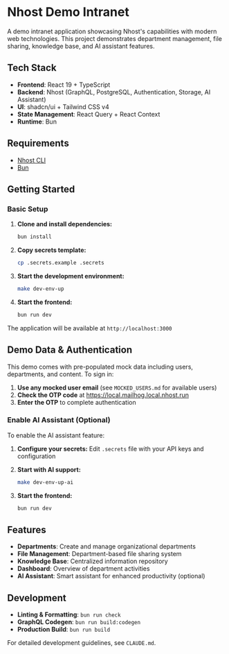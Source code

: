 # Nhost Demo Intranet

A demo intranet application showcasing Nhost's capabilities with modern web technologies. This project demonstrates department management, file sharing, knowledge base, and AI assistant features.

## Tech Stack

- **Frontend**: React 19 + TypeScript
- **Backend**: Nhost (GraphQL, PostgreSQL, Authentication, Storage, AI Assistant)
- **UI**: shadcn/ui + Tailwind CSS v4
- **State Management**: React Query + React Context
- **Runtime**: Bun

## Requirements

- [Nhost CLI](https://docs.nhost.io/platform/cli/local-development)
- [Bun](https://bun.sh/)

## Getting Started

### Basic Setup

1. **Clone and install dependencies:**
   ```bash
   bun install
   ```

2. **Copy secrets template:**
   ```bash
   cp .secrets.example .secrets
   ```

4. **Start the development environment:**
   ```bash
   make dev-env-up
   ```

4. **Start the frontend:**
   ```bash
   bun run dev
   ```

The application will be available at `http://localhost:3000`

## Demo Data & Authentication

This demo comes with pre-populated mock data including users, departments, and content. To sign in:

1. **Use any mocked user email** (see `MOCKED_USERS.md` for available users)
2. **Check the OTP code** at https://local.mailhog.local.nhost.run
3. **Enter the OTP** to complete authentication

### Enable AI Assistant (Optional)

To enable the AI assistant feature:

1. **Configure your secrets:**
   Edit `.secrets` file with your API keys and configuration

2. **Start with AI support:**
   ```bash
   make dev-env-up-ai
   ```

3. **Start the frontend:**
   ```bash
   bun run dev
   ```

## Features

- **Departments**: Create and manage organizational departments
- **File Management**: Department-based file sharing system
- **Knowledge Base**: Centralized information repository
- **Dashboard**: Overview of department activities
- **AI Assistant**: Smart assistant for enhanced productivity (optional)

## Development

- **Linting & Formatting**: `bun run check`
- **GraphQL Codegen**: `bun run build:codegen`
- **Production Build**: `bun run build`

For detailed development guidelines, see `CLAUDE.md`.
